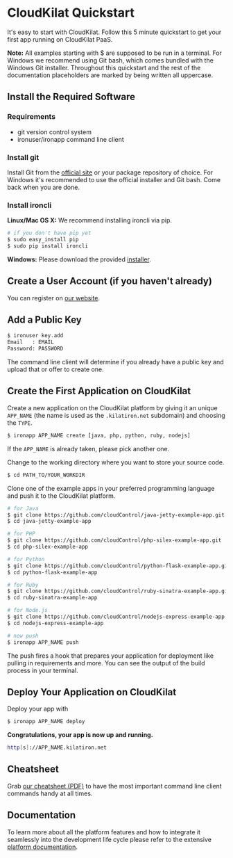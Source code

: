 # CloudKilat Quickstart

It's easy to start with CloudKilat. Follow this 5 minute quickstart to get your first app running on CloudKilat PaaS.

**Note:** All examples starting with $ are supposed to be run in a terminal. For Windows we recommend using Git bash, which comes bundled with the Windows Git installer. Throughout this quickstart and the rest of the documentation placeholders are marked by being written all uppercase.

## Install the Required Software

### Requirements

* git version control system
* ironuser/ironapp command line client

### Install git

Install Git from the [official site](http://git-scm.com/) or your package repository of choice. For Windows it's recommended to use the official installer and Git bash. Come back when you are done.

### Install ironcli

**Linux/Mac OS X:** We recommend installing ironcli via pip.

~~~bash
# if you don't have pip yet
$ sudo easy_install pip
$ sudo pip install ironcli
~~~

**Windows:** Please download the provided [installer](https://download.cloudcontrolled.net/windows).

## Create a User Account (if you haven't already)

You can register on [our website](www.cloudkilat.com).

## Add a Public Key

~~~bash
$ ironuser key.add
Email   : EMAIL
Password: PASSWORD
~~~

The command line client will determine if you already have a public key and upload that or offer to create one.

## Create the First Application on CloudKilat

Create a new application on the CloudKilat platform by giving it an unique `APP_NAME` (the name is used as the `.kilatiron.net` subdomain) and choosing the `TYPE`.

~~~bash
$ ironapp APP_NAME create [java, php, python, ruby, nodejs]
~~~

If the `APP_NAME` is already taken, please pick another one.

Change to the working directory where you want to store your source code.

~~~bash
$ cd PATH_TO/YOUR_WORKDIR
~~~

Clone one of the example apps in your preferred programming language and push it to the CloudKilat platform.

~~~bash
# for Java
$ git clone https://github.com/cloudControl/java-jetty-example-app.git
$ cd java-jetty-example-app

# for PHP
$ git clone https://github.com/cloudControl/php-silex-example-app.git
$ cd php-silex-example-app

# for Python
$ git clone https://github.com/cloudControl/python-flask-example-app.git
$ cd python-flask-example-app

# for Ruby
$ git clone https://github.com/cloudControl/ruby-sinatra-example-app.git
$ cd ruby-sinatra-example-app

# for Node.js
$ git clone https://github.com/cloudControl/nodejs-express-example-app.git
$ cd nodejs-express-example-app

# now push
$ ironapp APP_NAME push
~~~

The push fires a hook that prepares your application for deployment like pulling in requirements and more. You can see the output of the build process in your terminal.

## Deploy Your Application on CloudKilat

Deploy your app with

~~~bash
$ ironapp APP_NAME deploy
~~~

**Congratulations, your app is now up and running.**

~~~bash
http[s]://APP_NAME.kilatiron.net
~~~

## Cheatsheet

Grab [our cheatsheet (PDF)](https://github.com/CloudKilat/kilatiron-doc/blob/master/Cheat%20Sheet%20Kilat%20Iron.pdf) to have the most important command line client commands handy at all times.

## Documentation

To learn more about all the platform features and how to integrate it seamlessly into the development life cycle please refer to the extensive [platform documentation](https://github.com/CloudKilat/kilatiron-doc/blob/master/Platform-Documentation.md).
